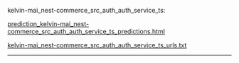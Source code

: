 kelvin-mai_nest-commerce_src_auth_auth_service_ts: 

[prediction_kelvin-mai_nest-commerce_src_auth_auth_service_ts_predictions.html](./prediction_kelvin-mai_nest-commerce_src_auth_auth_service_ts_predictions.html)

[kelvin-mai_nest-commerce_src_auth_auth_service_ts_urls.txt](./kelvin-mai_nest-commerce_src_auth_auth_service_ts_urls.txt)

<hr>
